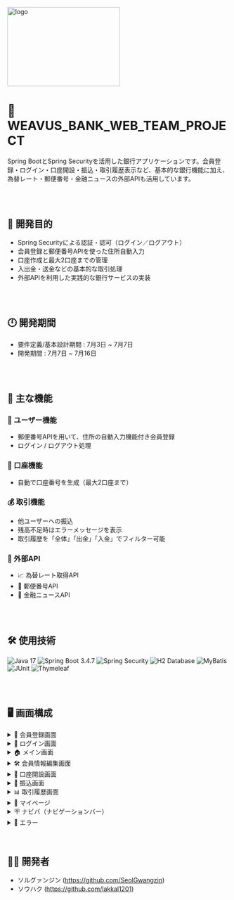 
<img width="256" height="180" alt="logo" src="https://github.com/user-attachments/assets/d5d2816b-f148-444c-b8eb-cf5b9405aa3a" /><br>

# 💸 WEAVUS_BANK_WEB_TEAM_PROJECT

Spring BootとSpring Securityを活用した銀行アプリケーションです。会員登録・ログイン・口座開設・振込・取引履歴表示など、基本的な銀行機能に加え、為替レート・郵便番号・金融ニュースの外部APIも活用しています。

<br><br>

## 🎯 開発目的

- Spring Securityによる認証・認可（ログイン／ログアウト）
- 会員登録と郵便番号APIを使った住所自動入力
- 口座作成と最大2口座までの管理
- 入出金・送金などの基本的な取引処理
- 外部APIを利用した実践的な銀行サービスの実装

<br><br>

## 🕛 開発期間

- 要件定義/基本設計期間 : 7月3日 ~ 7月7日
- 開発期間 : 7月7日 ~ 7月16日

<br><br>

## 🧩 主な機能

### 👤 ユーザー機能
- 郵便番号APIを用いて、住所の自動入力機能付き会員登録
- ログイン / ログアウト処理

### 🏦 口座機能
- 自動で口座番号を生成（最大2口座まで）

### 💰 取引機能
- 他ユーザーへの振込
- 残高不足時はエラーメッセージを表示
- 取引履歴を「全体」「出金」「入金」でフィルター可能

### 🔗 外部API
- 📈 為替レート取得API  
- 🏣 郵便番号API  
- 📰 金融ニュースAPI

<br><br>

## 🛠 使用技術

![Java 17](https://img.shields.io/badge/Java-17-007396?logo=java&logoColor=white)
![Spring Boot 3.4.7](https://img.shields.io/badge/Spring_Boot-3.4.7-6DB33F?logo=springboot&logoColor=white)
![Spring Security](https://img.shields.io/badge/Spring_Security-6DB33F?logo=springsecurity&logoColor=white)
![H2 Database](https://img.shields.io/badge/H2-Database-blue?logo=h2&logoColor=white)
![MyBatis](https://img.shields.io/badge/MyBatis-DB1F29?logo=mybatis&logoColor=white)
![JUnit](https://img.shields.io/badge/JUnit-25A162?logo=junit&logoColor=white)
![Thymeleaf](https://img.shields.io/badge/Thymeleaf-005F0F?logo=thymeleaf&logoColor=white)

<br><br>

## 🖥 画面構成

<details>
<summary>📝 会員登録画面</summary>

<img src="https://github.com/user-attachments/assets/9168273b-1659-4735-bdfa-74a1b40b2a4e" />  <br>
📄 [（Google Sheet）](https://docs.google.com/spreadsheets/d/1Oux5XXHSU-IN-z_ANuXZMDzC9TcMDJfK3prxNJUfHBw/edit?gid=0#gid=0)

</details>

<details>
<summary>🔐 ログイン画面</summary>

<img src="https://github.com/user-attachments/assets/604c81bd-b785-4ac2-bd0a-550f764740b3" />  <br>
📄 [（Google Sheet）](https://docs.google.com/spreadsheets/d/1SXXUprHHZidPBEh9RtzKgrSBP-abRFdkofEKEnj3xvQ/edit?gid=0#gid=0)

</details>

<details>
<summary>🏠 メイン画面</summary>

<img src="https://github.com/user-attachments/assets/0011a3bb-fc24-4258-afa0-6e52f2ce0917" />  <br>
📄 [（Google Sheet）](https://docs.google.com/spreadsheets/d/1uzQ8i2kqknaoUJi-BggIRW7yA344FJKcZH_Uu5QwaFs/edit?gid=62595112#gid=62595112)

</details>

<details>
<summary>🛠 会員情報編集画面</summary>

<img src="https://github.com/user-attachments/assets/4c4a6856-8a30-4273-91eb-1928bf97f8fe" />  <br>
📄 [（Google Sheet）](https://docs.google.com/spreadsheets/d/1Ie9tur_m7OD7j4M5gyH5azxpBaX7AYuRgJ3Ped8Xq_c/edit?gid=0#gid=0)

</details>

<details>
<summary>🏦 口座開設画面</summary>
<br>-開設成功<br>
<img src="https://github.com/user-attachments/assets/276bde02-efa1-4bf2-8885-7b34576ee979" /> <br><br>
-パスワードを入力しなかったとかパスワードの設定が間違った場合。
<img src="https://github.com/user-attachments/assets/3adc9065-02a3-45f2-ae53-961e10aa6f00" /><br><br>
-口座がすでに二つある場合。
<img src="https://github.com/user-attachments/assets/261abf74-f30f-417b-bfaa-05a7e467bf43" /><br>

<br>
📄 [（Google Sheet）](https://docs.google.com/spreadsheets/d/1A85k9rVbdjujobfqciOWPuYqS2uYYHyKKf7av-CmGOs/edit?gid=0#gid=0)

</details>

<details>
<summary>💸 振込画面</summary>
<br>-振込成功<br>
<img src="https://github.com/user-attachments/assets/75104176-7e79-4d68-9b90-f987da8911b5" />  <br><br>
-残高が足りなかった場合。<br>
<img src="https://github.com/user-attachments/assets/6f1786af-a4c1-4e83-9247-93d2540a70a6" />　<br><br>
-相手の口座番号が間違った場合。
<img src="https://github.com/user-attachments/assets/6ee49404-54bc-4120-b015-9a4d805e7330" />　<br><br>
 -パスワードが間違った場合。
<img src="https://github.com/user-attachments/assets/0a9eb2f1-1df1-433b-bd01-3660cb5c796e" />　<br><br>
 
📄 [（Google Sheet）](https://docs.google.com/spreadsheets/d/1TUS2qzg7EEWoNS2kyuT1P0upgMGd7rN-N7HLVI2nfgo/edit?gid=0#gid=0)

</details>

<details>
<summary>📊 取引履歴画面</summary>

<img src="https://github.com/user-attachments/assets/17b107b7-b7a3-4796-84de-1d443b311ea2" />  <br>
📄 [（Google Sheet）](https://docs.google.com/spreadsheets/d/1Mizwa1XWfeLWeNwP_A-yFE1o5EnixtR3CLz3_6DUn9s/edit?gid=0#gid=0)

</details>

<details>
<summary>👤 マイページ</summary>

<img src="https://github.com/user-attachments/assets/c4f46cbd-8ad0-4238-a564-17aa6e5e6e83" />  <br>
📄 [（Google Sheet）](https://docs.google.com/spreadsheets/d/1rhVuuzdr6RTq3veOHmWOSELFM8Xt2p_jSyAzWE9FEko/edit?gid=0#gid=0)

</details>

<details>
<summary>🪧 ナビバ（ナビゲーションバー）</summary>

<img src="https://github.com/user-attachments/assets/d311f8d0-bb0b-4469-b067-a43118fc5700" /> 
<img src="https://github.com/user-attachments/assets/e4cfff9d-af2a-4681-a8fc-2aa5579080fb" /> 
 <br>
📄 [（Google Sheet）](https://docs.google.com/spreadsheets/d/1CFtX6bLJUVxWQFGSjU5B5cPnsnZKP-GiGaxRqmP4Lbk/edit?gid=0#gid=0)

</details>
<details>
<summary>🚫 エラー</summary>

<img src="https://github.com/user-attachments/assets/d4865e44-689b-4155-b08c-724dcaacded3" />  <br>

</details>
<br><br>

## 🤜🤛 開発者
- ソルグァンジン (https://github.com/SeolGwangzin)
- ソウハク (https://github.com/lakkal1201)
